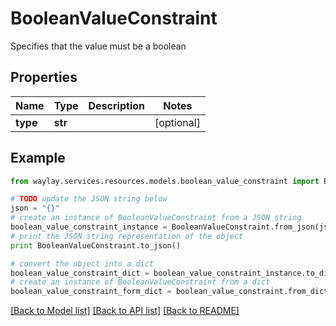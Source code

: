 # BooleanValueConstraint

Specifies that the value must be a boolean

## Properties

Name | Type | Description | Notes
------------ | ------------- | ------------- | -------------
**type** | **str** |  | [optional] 

## Example

```python
from waylay.services.resources.models.boolean_value_constraint import BooleanValueConstraint

# TODO update the JSON string below
json = "{}"
# create an instance of BooleanValueConstraint from a JSON string
boolean_value_constraint_instance = BooleanValueConstraint.from_json(json)
# print the JSON string representation of the object
print BooleanValueConstraint.to_json()

# convert the object into a dict
boolean_value_constraint_dict = boolean_value_constraint_instance.to_dict()
# create an instance of BooleanValueConstraint from a dict
boolean_value_constraint_form_dict = boolean_value_constraint.from_dict(boolean_value_constraint_dict)
```
[[Back to Model list]](../README.md#documentation-for-models) [[Back to API list]](../README.md#documentation-for-api-endpoints) [[Back to README]](../README.md)


